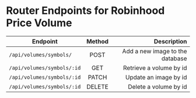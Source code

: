 # Router Endpoints for Robinhood Price Volume


| Endpoint      | Method        | Description  |
| ------------- |:-------------:| -----:|
| `/api/volumes/symbols/` | POST | Add a new image to the database |
| `/api/volumes/symbols/:id` | GET | Retrieve a volume by id |
| `/api/volumes/symbols/:id` | PATCH | Update an image by id |
| `/api/volumes/symbols/:id` | DELETE | Delete a volume by id |
